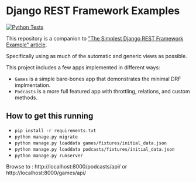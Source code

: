 # Django REST Framework Examples

[![Python Tests](https://github.com/cyface/django-rest-framework-examples/actions/workflows/run_tests.yml/badge.svg)](https://github.com/cyface/django-rest-framework-examples/actions/workflows/run_tests.yml)

This repository is a companion to ["The Simplest Django REST Framework Example" article](https://timlwhite.medium.com/the-simplest-django-rest-framework-example-c67cecc88400).

Specifically using as much of the automatic and generic views as possible.

This project includes a few apps implemented in different ways:

* `Games` is a simple bare-bones app that demonstrates the minimal DRF implmentation.
* `Podcasts` is a more full featured app with throttling, relations, and custom methods.

## How to get this running

* `pip install -r requirements.txt`
* `python manage.py migrate`
* `python manage.py loaddata games/fixtures/initial_data.json`
* `python manage.py loaddata podcasts/fixtures/initial_data.json`
* `python manage.py runserver`

Browse to : http://localhost:8000/podcasts/api/ or http://localhost:8000/games/api/ 
